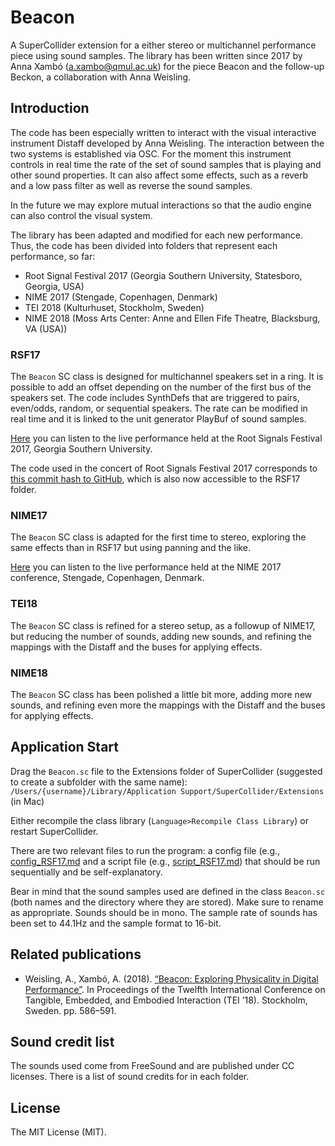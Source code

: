 Beacon
===
A SuperCollider extension for a either stereo or multichannel performance piece using sound samples. The library has been written since 2017 by Anna Xambó (<a.xambo@qmul.ac.uk>) for the piece Beacon and the follow-up Beckon, a collaboration with Anna Weisling.


Introduction
----

The code has been especially written to interact with the visual interactive instrument Distaff developed by Anna Weisling. The interaction between the two systems is established via OSC. For the moment this instrument controls in real time the rate of the set of sound samples that is playing and other sound properties. It can also affect some effects, such as a reverb and a low pass filter as well as reverse the sound samples.

In the future we may explore mutual interactions so that the audio engine can also control the visual system.

The library has been adapted and modified for each new performance. Thus, the code has been divided into folders that represent each performance, so far: 

* Root Signal Festival 2017 (Georgia Southern University, Statesboro, Georgia, USA)
* NIME 2017 (Stengade, Copenhagen, Denmark)
* TEI 2018 (Kulturhuset, Stockholm, Sweden)
* NIME 2018 (Moss Arts Center: Anne and Ellen Fife Theatre, Blacksburg, VA (USA)) 

### RSF17

The `Beacon` SC class is designed for multichannel speakers set in a ring. It is possible to add an offset depending on the number of the first bus of the speakers set. The code includes SynthDefs that are triggered to pairs, even/odds, random, or sequential speakers. The rate can be modified in real time and it is linked to the unit generator PlayBuf of sound samples.

[Here](https://soundcloud.com/annaxambo/beacon-root-signals-festival-2017) you can listen to the live performance held at the Root Signals Festival 2017, Georgia Southern University.

The code used in the concert of Root Signals Festival 2017 corresponds to [this commit hash to GitHub](https://github.com/axambo/beacon/commit/1455d416bebbbc3e6138929551ad5749831c98bf), which is also now accessible to the RSF17 folder.

### NIME17

The `Beacon` SC class is adapted for the first time to stereo, exploring the same effects than in RSF17 but using panning and the like.

[Here](https://soundcloud.com/annaxambo/beacon-nime-2017) you can listen to the live performance held at the NIME 2017 conference, Stengade, Copenhagen, Denmark.

### TEI18

The `Beacon` SC class is refined for a stereo setup, as a followup of NIME17, but reducing the number of sounds, adding new sounds, and refining the mappings with the Distaff and the buses for applying effects.

### NIME18

The `Beacon` SC class has been polished a little bit more, adding more new sounds, and refining even more the mappings with the Distaff and the buses for applying effects.

Application Start
----


Drag the `Beacon.sc` file to the Extensions folder of SuperCollider (suggested to create a subfolder with the same name): `/Users/{username}/Library/Application Support/SuperCollider/Extensions` (in Mac)

Either recompile the class library (`Language>Recompile Class Library`) or restart SuperCollider.

There are two relevant files to run the program: a config file (e.g., [config_RSF17.md](config_RSF17.md) and a script file (e.g., [script_RSF17.md](script_RSF17.md)) that should be run sequentially and be self-explanatory.

Bear in mind that the sound samples used are defined in the class `Beacon.sc` (both names and the directory where they are stored). Make sure to rename as appropriate. Sounds should be in mono. The sample rate of sounds has been set to 44.1Hz and the sample format to 16-bit.

Related publications
----

* Weisling, A., Xambó, A. (2018). [“Beacon: Exploring Physicality in Digital Performance”](http://annaxambo.me/pub/Weisling_Xambo_2018_Physicality_in_digital_performance.pdf). In Proceedings of the Twelfth International Conference on Tangible, Embedded, and Embodied Interaction (TEI ’18). Stockholm, Sweden. pp. 586–591.

Sound credit list
----

The sounds used come from FreeSound and are published under CC licenses. There is a list of sound credits for in each folder.


License
----

The MIT License (MIT).
